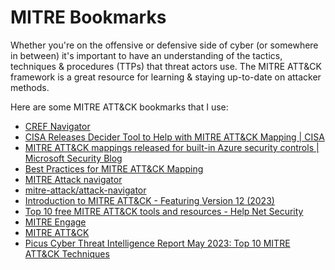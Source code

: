 # MITRE Bookmarks

Whether you're on the offensive or defensive side of cyber (or somewhere in between) it's important to have an understanding of the tactics, techniques & procedures (TTPs) that threat actors use. The MITRE ATT&CK framework is a great resource for learning & staying up-to-date on attacker methods. 

Here are some MITRE ATT&CK bookmarks that I use:

* [CREF Navigator](https://crefnavigator.mitre.org/navigator)
* [CISA Releases Decider Tool to Help with MITRE ATT&CK Mapping | CISA](https://www.cisa.gov/news-events/alerts/2023/03/01/cisa-releases-decider-tool-help-mitre-attck-mapping)
* [MITRE ATT&CK mappings released for built-in Azure security controls | Microsoft Security Blog](https://www.microsoft.com/en-us/security/blog/2021/06/29/mitre-attck-mappings-released-for-built-in-azure-security-controls/)
* [Best Practices for MITRE ATT&CK Mapping](https://www.cisa.gov/sites/default/files/publications/Best%20Practices%20for%20MITRE%20ATTCK%20Mapping.pdf)
* [MITRE Attack navigator](https://mitre-attack.github.io/attack-navigator/)
* [mitre-attack/attack-navigator](https://github.com/mitre-attack/attack-navigator)
* [Introduction to MITRE ATT&CK - Featuring Version 12 (2023)](https://feedly.com/ahead/posts/introduction-to-mitre-attack-featuring-version-12-2023)
* [Top 10 free MITRE ATT&CK tools and resources - Help Net Security](https://www.helpnetsecurity.com/2022/12/05/top-10-free-mitre-attack-tools-resources/)
* [MITRE Engage](https://engage.mitre.org/)
* [MITRE ATT&CK](https://attack.mitre.org/)
* [Picus Cyber Threat Intelligence Report May 2023: Top 10 MITRE ATT&CK Techniques](https://www.picussecurity.com/resource/blog/cyber-threat-intelligence-report-may-2023?utm_campaign=MITRE%20Generic&utm_content=252943776&utm_medium=social&utm_source=twitter&hss_channel=tw-1126286964)
